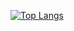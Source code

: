 [![Top Langs](https://github-readme-stats.vercel.app/api/top-langs/?username=endodaigakuseitaishi
)](https://github.com/anuraghazra/github-readme-stats)


